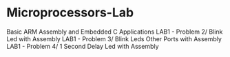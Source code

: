 # Microprocessors-Lab
Basic ARM Assembly and Embedded C Applications
LAB1 - Problem 2/ Blink Led with Assembly
LAB1 - Problem 3/ Blink Leds Other Ports with Assembly
LAB1 - Problem 4/ 1 Second Delay Led  with Assembly
